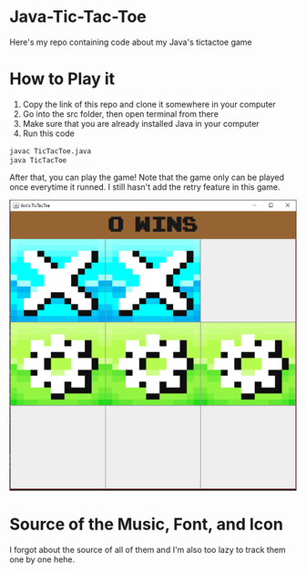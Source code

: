 # Java-Tic-Tac-Toe
Here's my repo containing code about my Java's tictactoe game

# How to Play it
1. Copy the link of this repo and clone it somewhere in your computer
2. Go into the src folder, then open terminal from there
3. Make sure that you are already installed Java in your computer
4. Run this code
 ```
 javac TicTacToe.java
 java TicTacToe
 ```
 
 After that, you can play the game!
 Note that the game only can be played once everytime it runned. I still hasn't add the retry feature in this game.

 ![Gameplay](img/forreadme.PNG)
 
 
 # Source of the Music, Font, and Icon
 I forgot about the source of all of them and I'm also too lazy to track them one by one hehe.
